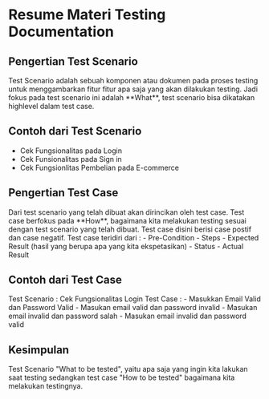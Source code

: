 # Resume Materi Testing Documentation

## Pengertian Test Scenario

<aside>
Test Scenario adalah sebuah komponen atau dokumen pada proses testing untuk menggambarkan fitur fitur apa saja yang akan dilakukan testing. Jadi fokus pada test scenario ini adalah **What**, test scenario bisa dikatakan highlevel dalam test case.
</aside>

## Contoh dari Test Scenario

-   Cek Fungsionalitas pada Login
-   Cek Funsionalitas pada Sign in
-   Cek Fungsionlitas Pembelian pada E-commerce

## Pengertian Test Case

<aside>
Dari test scenario yang telah dibuat akan dirincikan oleh test case. Test case berfokus pada **How**, bagaimana kita melakukan testing sesuai dengan test scenario yang telah dibuat. Test case disini berisi case postif dan case negatif. Test case teridiri dari :
-   Pre-Condition
-   Steps
-   Expected Result (hasil yang berupa apa yang kita ekspetasikan)
-   Status
-   Actual Result
</aside>

## Contoh dari Test Case

<aside>
Test Scenario   : Cek Fungsionalitas Login
Test Case       :
-   Masukkan Email Valid dan Password Valid
-   Masukan email valid dan password invalid
-   Masukan email invalid dan password salah
-   Masukan email invalid dan password valid
</aside>

## Kesimpulan

<aside>
Test Scenario "What to be tested", yaitu apa saja yang ingin kita lakukan saat testing sedangkan test case "How to be tested" bagaimana kita melakukan testingnya.
</aside>